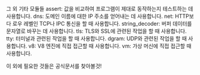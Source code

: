 그 외 기타 모듈들
assert: 값을 비교하여 프로그램이 제대로 동작하는지 테스트하는 데 사용합니다.
dns: 도메인 이름에 대한 IP 주소를 얻어내는 데 사용합니다.
net: HTTP보다 로우 레벨인 TCP나 IPC 통신을 할 때 사용합니다.
string_decoder: 버퍼 데이터를 문자열로 바꾸는 데 사용합니다.
tls: TLS와 SSL에 관련된 작업을 할 때 사용합니다.
tty: 터미널과 관련된 작업을 할 때 사용합니다.
dgram: UDP와 관련된 작업을 할 때 사용합니다.
v8: V8 엔진에 직접 접근할 때 사용합니다.
vm: 가상 머신에 직접 접근할 때 사용합니다.

이 외에 필요한 것들은 공식문서를 찾아볼것!